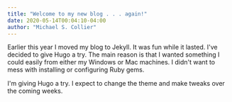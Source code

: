 ```yaml
---
title: "Welcome to my new blog . . . again!"
date: 2020-05-14T00:04:10-04:00
author: "Michael S. Collier"
---
```


Earlier this year I moved my blog to Jekyll.  It was fun while it lasted. I've decided to give Hugo a try.  The main reason is that I wanted something I could easily from either my Windows or Mac machines. I didn't want to mess with installing or configuring Ruby gems.

I'm giving Hugo a try.  I expect to change the theme and make tweaks over the coming weeks.
